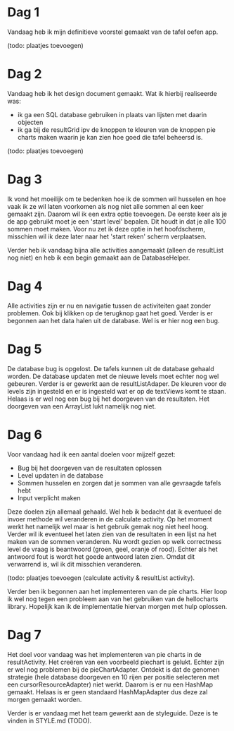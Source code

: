 # Dag 1
Vandaag heb ik mijn definitieve voorstel gemaakt van de tafel oefen app.

(todo: plaatjes toevoegen)

# Dag 2
Vandaag heb ik het design document gemaakt. Wat ik hierbij realiseerde was:
- ik ga een SQL database gebruiken in plaats van lijsten met daarin objecten
- ik ga bij de resultGrid ipv de knoppen te kleuren van de knoppen pie charts maken waarin je kan zien hoe goed die tafel beheersd is.

(todo: plaatjes toevoegen)

# Dag 3
Ik vond het moeilijk om te bedenken hoe ik de sommen wil husselen en hoe vaak ik ze wil laten voorkomen als nog niet alle sommen al een keer gemaakt zijn. Daarom wil ik een extra optie toevoegen. De eerste keer als je de app gebruikt moet je een 'start level' bepalen. Dit houdt in dat je alle 100 sommen moet maken.
Voor nu zet ik deze optie in het hoofdscherm, misschien wil ik deze later naar het 'start reken' scherm verplaatsen.

Verder heb ik vandaag bijna alle activities aangemaakt (alleen de resultList nog niet) en heb ik een begin gemaakt aan de DatabaseHelper.

# Dag 4
Alle activities zijn er nu en navigatie tussen de activiteiten gaat zonder problemen. Ook bij klikken op de terugknop gaat het goed. Verder is er begonnen aan het data halen uit de database. Wel is er hier nog een bug.

# Dag 5
De database bug is opgelost. De tafels kunnen uit de database gehaald worden. De database updaten met de nieuwe levels moet echter nog wel gebeuren. Verder is er gewerkt aan de resultListAdaper. De kleuren voor de levels zijn ingesteld en er is ingesteld wat er op de textViews komt te staan. Helaas is er wel nog een bug bij het doorgeven van de resultaten. Het doorgeven van een ArrayList<Exercise> lukt namelijk nog niet.

# Dag 6
Voor vandaag had ik een aantal doelen voor mijzelf gezet:
- Bug bij het doorgeven van de resultaten oplossen
- Level updaten in de database
- Sommen husselen en zorgen dat je sommen van alle gevraagde tafels hebt
- Input verplicht maken

Deze doelen zijn allemaal gehaald. Wel heb ik bedacht dat ik eventueel de invoer methode wil veranderen in de calculate activity. Op het moment werkt het namelijk wel maar is het gebruik gemak nog niet heel hoog. Verder wil ik eventueel het laten zien van de resultaten in een lijst na het maken van de sommen veranderen. Nu wordt gezien op welk correctness level de vraag is beantwoord (groen, geel, oranje of rood). Echter als het antwoord fout is wordt het goede antwoord laten zien. Omdat dit verwarrend is, wil ik dit misschien veranderen.

(todo: plaatjes toevoegen (calculate activity & resultList activity).

Verder ben ik begonnen aan het implementeren van de pie charts. Hier loop ik wel nog tegen een probleem aan van het gebruiken van de hellocharts library. Hopelijk kan ik de implementatie hiervan morgen met hulp oplossen.

# Dag 7
Het doel voor vandaag was het implementeren van pie charts in de resultActivity. Het creëren van een voorbeeld piechart is gelukt. Echter zijn er wel nog problemen bij de pieChartAdapter. Ontdekt is dat de genomen strategie (hele database doorgeven en 10 rijen per positie selecteren met een cursorResourceAdapter) niet werkt. Daarom is er nu een HashMap gemaakt. Helaas is er geen standaard HashMapAdapter dus deze zal morgen gemaakt worden.

Verder is er vandaag met het team gewerkt aan de styleguide. Deze is te vinden in STYLE.md (TODO).
